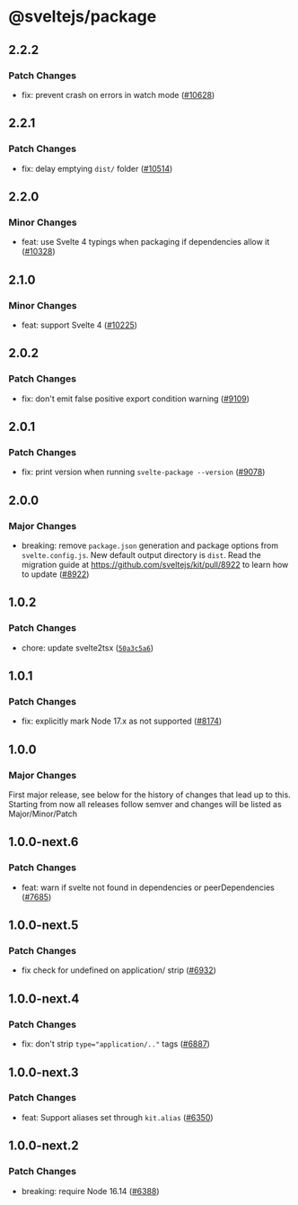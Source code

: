 # @sveltejs/package

## 2.2.2

### Patch Changes

- fix: prevent crash on errors in watch mode ([#10628](https://github.com/sveltejs/kit/pull/10628))

## 2.2.1

### Patch Changes

- fix: delay emptying `dist/` folder ([#10514](https://github.com/sveltejs/kit/pull/10514))

## 2.2.0

### Minor Changes

- feat: use Svelte 4 typings when packaging if dependencies allow it ([#10328](https://github.com/sveltejs/kit/pull/10328))

## 2.1.0

### Minor Changes

- feat: support Svelte 4 ([#10225](https://github.com/sveltejs/kit/pull/10225))

## 2.0.2

### Patch Changes

- fix: don't emit false positive export condition warning ([#9109](https://github.com/sveltejs/kit/pull/9109))

## 2.0.1

### Patch Changes

- fix: print version when running `svelte-package --version` ([#9078](https://github.com/sveltejs/kit/pull/9078))

## 2.0.0

### Major Changes

- breaking: remove `package.json` generation and package options from `svelte.config.js`. New default output directory is `dist`. Read the migration guide at https://github.com/sveltejs/kit/pull/8922 to learn how to update ([#8922](https://github.com/sveltejs/kit/pull/8922))

## 1.0.2

### Patch Changes

- chore: update svelte2tsx ([`50a3c5a6`](https://github.com/sveltejs/kit/commit/50a3c5a6d1282c64422e80fe19b352c14e41c853))

## 1.0.1

### Patch Changes

- fix: explicitly mark Node 17.x as not supported ([#8174](https://github.com/sveltejs/kit/pull/8174))

## 1.0.0

### Major Changes

First major release, see below for the history of changes that lead up to this.
Starting from now all releases follow semver and changes will be listed as Major/Minor/Patch

## 1.0.0-next.6

### Patch Changes

- feat: warn if svelte not found in dependencies or peerDependencies ([#7685](https://github.com/sveltejs/kit/pull/7685))

## 1.0.0-next.5

### Patch Changes

- fix check for undefined on application/ strip ([#6932](https://github.com/sveltejs/kit/pull/6932))

## 1.0.0-next.4

### Patch Changes

- fix: don't strip `type="application/.."` tags ([#6887](https://github.com/sveltejs/kit/pull/6887))

## 1.0.0-next.3

### Patch Changes

- feat: Support aliases set through `kit.alias` ([#6350](https://github.com/sveltejs/kit/pull/6350))

## 1.0.0-next.2

### Patch Changes

- breaking: require Node 16.14 ([#6388](https://github.com/sveltejs/kit/pull/6388))
